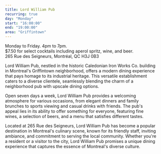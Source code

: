 ```yaml
---
title: Lord William Pub
recurring: true
day: "Monday"
start: "16:00:00"
end: "19:00:00"
area: "Griffintown"
---
```


Monday to Friday. 4pm to 7pm.<br>$7.50 for select cocktails including aperol spritz, wine, and beer.<br>265 Rue des Seigneurs, Montréal, QC H3J 0B3

<!-- more -->

Lord William Pub, nestled in the historic Caledonian Iron Works Co. building in Montreal's Griffintown neighborhood, offers a modern dining experience that pays homage to its industrial heritage. This versatile establishment caters to a diverse clientele, seamlessly blending the charm of a neighborhood pub with upscale dining options.

Open seven days a week, Lord William Pub provides a welcoming atmosphere for various occasions, from elegant dinners and family brunches to sports viewing and casual drinks with friends. The pub's appeal lies in its ability to offer something for everyone, featuring fine wines, a selection of beers, and a menu that satisfies different tastes.

Located at 265 Rue des Seigneurs, Lord William Pub has become a popular destination in Montreal's culinary scene, known for its friendly staff, inviting ambiance, and commitment to serving the local community. Whether you're a resident or a visitor to the city, Lord William Pub promises a unique dining experience that captures the essence of Montreal's diverse culture.
